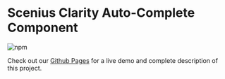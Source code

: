 # Scenius Clarity Auto-Complete Component
![npm](https://img.shields.io/npm/v/sc-clr-autocomplete?style=for-the-badge)

Check out our [Github Pages](https://scenius-software.github.io/sc-clr-autocomplete/) for a live demo and complete description of this project.
